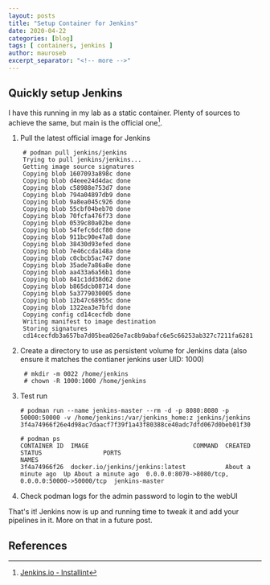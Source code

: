```yaml
---
layout: posts
title: "Setup Container for Jenkins"
date: 2020-04-22
categories: [blog]
tags: [ containers, jenkins ]
author: mauroseb
excerpt_separator: "<!-- more -->"
---
```


## Quickly setup Jenkins

I have this running in my lab as a static container.
Plenty of sources to achieve the same, but main is the official one[^1].

1. Pull the latest official image for Jenkins
<!-- more -->

        # podman pull jenkins/jenkins
        Trying to pull jenkins/jenkins...
        Getting image source signatures
        Copying blob 1607093a898c done
        Copying blob d4eee24d4dac done
        Copying blob c58988e753d7 done
        Copying blob 794a04897db9 done
        Copying blob 9a8ea045c926 done
        Copying blob 55cbf04beb70 done
        Copying blob 70fcfa476f73 done
        Copying blob 0539c80a02be done
        Copying blob 54fefc6dcf80 done
        Copying blob 911bc90e47a8 done
        Copying blob 38430d93efed done
        Copying blob 7e46ccda148a done
        Copying blob c0cbcb5ac747 done
        Copying blob 35ade7a86a8e done
        Copying blob aa433a6a56b1 done
        Copying blob 841c1dd38d62 done
        Copying blob b865dcb08714 done
        Copying blob 5a3779030005 done
        Copying blob 12b47c68955c done
        Copying blob 1322ea3e7bfd done
        Copying config cd14cecfdb done
        Writing manifest to image destination
        Storing signatures
        cd14cecfdb3a657ba7d05bea026e7ac8b9abafc6e5c66253ab327c7211fa6281

2. Create a directory to use as persistent volume for Jenkins data (also ensure it matches the contianer jenkins user UID: 1000)

        # mkdir -m 0022 /home/jenkins
        # chown -R 1000:1000 /home/jenkins


3. Test run

       # podman run --name jenkins-master --rm -d -p 8080:8080 -p 50000:50000 -v /home/jenkins:/var/jenkins_home:z jenkins/jenkins
       3f4a74966f26e4d98ac7daacf7f39f1a43f80388ce40adc7dfd067d0beb01f30

       # podman ps
       CONTAINER ID  IMAGE                             COMMAND  CREATED             STATUS                 PORTS                                             NAMES
       3f4a74966f26  docker.io/jenkins/jenkins:latest           About a minute ago  Up About a minute ago  0.0.0.0:8070->8080/tcp, 0.0.0.0:50000->50000/tcp  jenkins-master

4. Check podman logs for the admin password to login to the webUI


That's it!
Jenkins now is up and running time to tweak it and add your pipelines in it.
More on that in a future post.

## References

[^1]: [Jenkins.io - Installint](https://jenkins.io/doc/book/installing/)

